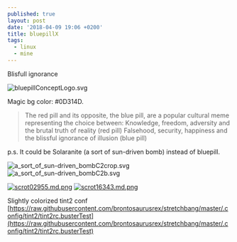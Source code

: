 ```yaml
---
published: true
layout: post
date: '2018-04-09 19:06 +0200'
title: bluepillX
tags:
  - linux
  - mine
---
```

Blisfull ignorance

![bluepillConceptLogo.svg]({{site.baseurl}}/media/bluepillConceptLogo.svg)

Magic bg color: #0D314D.

> The red pill and its opposite, the blue pill, are a popular cultural meme representing the choice between:
>    Knowledge, freedom, adversity and the brutal truth of reality (red pill)
>    Falsehood, security, happiness and the blissful ignorance of illusion (blue pill)

p.s. It could be Solaranite (a sort of sun-driven bomb) instead of bluepill.

![a_sort_of_sun-driven_bombC2crop.svg]({{site.baseurl}}/media/a_sort_of_sun-driven_bombC2crop.svg)
![a_sort_of_sun-driven_bombC2b.svg]({{site.baseurl}}/media/a_sort_of_sun-driven_bombC2b.svg)

[![scrot02955.md.png](https://images.weserv.nl/?url=//cdn.scrot.moe/images/2018/04/11/scrot02955.md.png)](https://images.weserv.nl/?url=//cdn.scrot.moe/images/2018/04/11/scrot02955.png)
[![scrot16343.md.png](https://images.weserv.nl/?url=//cdn.scrot.moe/images/2018/04/11/scrot16343.md.png)](https://images.weserv.nl/?url=//cdn.scrot.moe/images/2018/04/11/scrot16343.png)

Slightly colorized tint2 conf  
[https://raw.githubusercontent.com/brontosaurusrex/stretchbang/master/.config/tint2/tint2rc.busterTest](https://raw.githubusercontent.com/brontosaurusrex/stretchbang/master/.config/tint2/tint2rc.busterTest)
